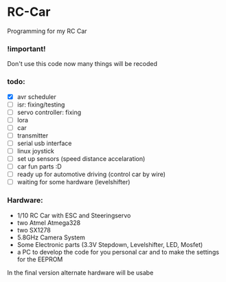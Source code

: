 # RC-Car
Programming for my RC Car
### !important!
Don't use this code now many things will be recoded

### todo:
- [x] avr scheduler
- [ ] isr: fixing/testing
- [ ] servo controller: fixing
- [ ] lora
- [ ] car
- [ ] transmitter
- [ ] serial usb interface
- [ ] linux joystick
- [ ] set up sensors (speed distance accelaration)
- [ ] car fun parts :D
- [ ] ready up for automotive driving (control car by wire)
- [ ] waiting for some hardware (levelshifter)

### Hardware:
- 1/10 RC Car with ESC and Steeringservo
- two Atmel Atmega328
- two SX1278
- 5.8GHz Camera System
- Some Electronic parts (3.3V Stepdown, Levelshifter, LED, Mosfet)
- a PC to develop the code for you personal car and to make the settings for the EEPROM

In the final version alternate hardware will be usabe
